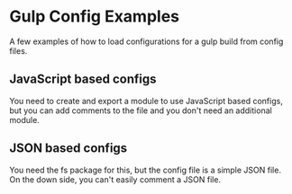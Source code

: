 # Gulp Config Examples

A few examples of how to load configurations for a gulp build from config files.



## JavaScript based configs
You need to create and export a module to use JavaScript based configs, but you can add comments to the file and you don't need an additional module.

## JSON based configs
You need the fs package for this, but the config file is a simple JSON file. On the down side, you can't easily comment a JSON file.
